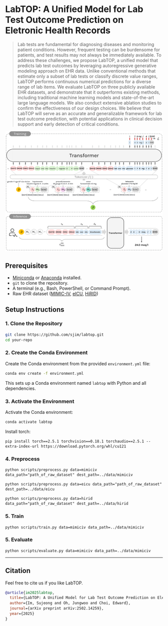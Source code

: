# LabTOP: A Unified Model for Lab Test Outcome Prediction on Eletronic Health Records

> Lab tests are fundamental for diagnosing diseases and monitoring patient conditions. However, frequent testing can be burdensome for patients, and test results may not always be immediately available. 
To address these challenges, we propose LabTOP, a unified model that predicts lab test outcomes by leveraging autoregressive generative modeling approach on EHR data.
Unlike conventional methods that estimate only a subset of lab tests or classify discrete value ranges, LabTOP performs continuous numerical predictions for a diverse range of lab items.
We evaluate LabTOP on three publicly available EHR datasets, and demonstrate that it outperforms existing methods, including traditional machine learning models and state-of-the-art large language models.
We also conduct extensive ablation studies to confirm the effectiveness of our design choices.
We believe that LabTOP will serve as an accurate and generalizable framework for lab test outcome prediction, with potential applications in clinical decision support and early detection of critical conditions.

![Training_and_Inference_Overview](https://github.com/sujeongim/LabTOP/blob/main/training_inference.png)




## Prerequisites
- [Miniconda](https://docs.conda.io/en/latest/miniconda.html) or [Anaconda](https://www.anaconda.com/products/distribution) installed.
- `git` to clone the repository.
- A terminal (e.g., Bash, PowerShell, or Command Prompt).
- Raw EHR dataset ([MIMIC-IV](https://physionet.org/content/mimiciv/3.1/), [eICU](https://physionet.org/content/eicu-crd/2.0/), [HiRID](https://physionet.org/content/hirid/1.1.1/))
  
## Setup Instructions

### 1. Clone the Repository
```bash
git clone https://github.com/sjim/labtop.git
cd your-repo
```

### 2. Create the Conda Environment
Create the Conda environment from the provided `environment.yml` file:
```bash
conda env create -f environment.yml
```

This sets up a Conda environment named `labtop` with Python and all dependencies.

### 3. Activate the Environment
Activate the Conda environment:
```bash
conda activate labtop
```

Install torch:
```
pip install torch==2.5.1 torchvision==0.18.1 torchaudio==2.5.1 --extra-index-url https://download.pytorch.org/whl/cu121
```


### 4. Preprocess
```
python scripts/preprocess.py data=mimiciv data_path="path_of_raw_dataset" dest_path=../data/mimiciv
```
```
python scripts/preprocess.py data=eicu data_path="path_of_raw_dataset" dest_path=../data/eicu
```
```
python scripts/preprocess.py data=hirid data_path="path_of_raw_dataset" dest_path=../data/hirid
```

### 5. Train
```
python scripts/train.py data=mimiciv data_path=../data/mimiciv
```

### 5. Evaluate
```
python scripts/evaluate.py data=mimiciv data_path=../data/mimiciv
```
---
## Citation

Feel free to cite us if you like LabTOP.

```bibtex
@article{im2025labtop,
  title={LabTOP: A Unified Model for Lab Test Outcome Prediction on Electronic Health Records},
  author={Im, Sujeong and Oh, Jungwoo and Choi, Edward},
  journal={arXiv preprint arXiv:2502.14259},
  year={2025}
}
